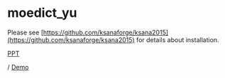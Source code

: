 # moedict_yu

Please see [https://github.com/ksanaforge/ksana2015](https://github.com/ksanaforge/ksana2015) for details about installation.

[PPT](https://drive.google.com/file/d/0B04i6La65_C0ODg3YW9DRVZrMmM/view?usp=sharing)

/ [Demo](https://drive.google.com/file/d/0B04i6La65_C0OHJBSXlTbkVfejg/view?usp=sharing)